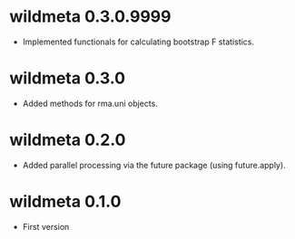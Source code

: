 wildmeta 0.3.0.9999
=======================
* Implemented functionals for calculating bootstrap F statistics. 


wildmeta 0.3.0
=======================
* Added methods for rma.uni objects.

wildmeta 0.2.0
=======================
* Added parallel processing via the future package (using future.apply).

wildmeta 0.1.0
=======================

* First version
